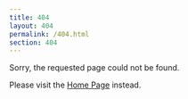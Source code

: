 ```yaml
---
title: 404
layout: 404
permalink: /404.html
section: 404
---
```


Sorry, the requested page could not be found.

Please visit the [Home Page](/) instead.
